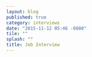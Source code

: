 ```yaml
---
layout: blog
published: true
category: interviews
date: "2015-11-12 05:46 -0800"
tile: ""
splash: ""
title: Job Interview
---
```


